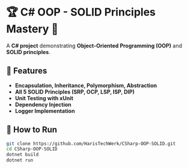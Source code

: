 # 🏆 C# OOP - SOLID Principles Mastery 🚀

A **C# project** demonstrating **Object-Oriented Programming (OOP)** and **SOLID principles**.

## 📌 Features
- **Encapsulation, Inheritance, Polymorphism, Abstraction**
- **All 5 SOLID Principles (SRP, OCP, LSP, ISP, DIP)**
- **Unit Testing with xUnit**
- **Dependency Injection**
- **Logger Implementation**

## 🚀 How to Run
```bash
git clone https://github.com/HarisTechWerk/CSharp-OOP-SOLID.git
cd CSharp-OOP-SOLID
dotnet build
dotnet run
